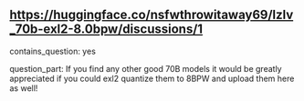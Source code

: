 ## https://huggingface.co/nsfwthrowitaway69/lzlv_70b-exl2-8.0bpw/discussions/1

contains_question: yes

question_part: If you find any other good 70B models it would be greatly appreciated if you could exl2 quantize them to 8BPW and upload them here as well!